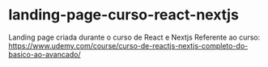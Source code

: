 # landing-page-curso-react-nextjs
Landing page criada durante o curso de React e Nextjs 
Referente ao curso:
https://www.udemy.com/course/curso-de-reactjs-nextjs-completo-do-basico-ao-avancado/
